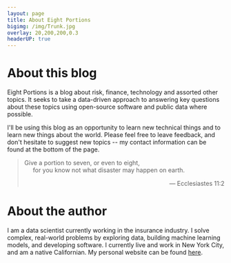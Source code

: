 ```yaml
---
layout: page
title: About Eight Portions
bigimg: /img/Trunk.jpg
overlay: 20,200,200,0.3
headerUP: true
---
```

# About this blog
Eight Portions is a blog about risk, finance, technology and assorted other topics. It seeks to take a data-driven approach to answering key questions about these topics using open-source software and public data where possible.

I'll be using this blog as an opportunity to learn new technical things and to learn new things about the world. Please feel free to leave feedback, and don't hesitate to suggest new topics -- my contact information can be found at the bottom of the page.

> Give a portion to seven, or even to eight,<br>
> &nbsp;&nbsp;&nbsp;&nbsp;&nbsp;for you know not what disaster may happen on earth.
>
> <div align="right">&mdash; Ecclesiastes 11:2</div>

# About the author
I am a data scientist currently working in the insurance industry. I solve complex, real-world problems by exploring data, building machine learning models, and developing software. I currently live and work in New York City, and am a native Californian. My personal website can be found [here](https://ryanlee.io/).
